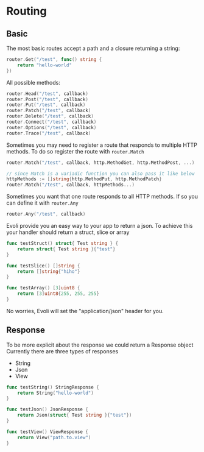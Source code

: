 # Routing

## Basic
The most basic routes accept a path and a closure returning a string:

```go
router.Get("/test", func() string {
	return "hello-world"
})
```

All possible methods:
```go
router.Head("/test", callback)
router.Post("/test", callback)
router.Put("/test", callback)
router.Patch("/test", callback)
router.Delete("/test", callback)
router.Connect("/test", callback)
router.Options("/test", callback)
router.Trace("/test", callback)
```

Sometimes you may need to register a route that responds to multiple HTTP methods.
To do so register the route with `router.Match`
```go
router.Match("/test", callback, http.MethodGet, http.MethodPost, ...)

// since Match is a variadic function you can also pass it like below
httpMethods := []string{http.MethodPut, http.MethodPatch}
router.Match("/test", callback, httpMethods...)
```

Sometimes you want that one route responds to all HTTP methods.
If so you can define it with `router.Any`
```go
router.Any("/test", callback)
```

Evoli provide you an easy way to your app to return a json.
To achieve this your handler should return a struct, slice or array
```go
func testStruct() struct{ Test string } {
    return struct{ Test string }{"test"}
}

func testSlice() []string {
    return []string{"hiho"}
}

func testArray() [3]uint8 {
    return [3]uint8{255, 255, 255}
}
```
No worries, Evoli will set the "application/json" header for you.

## Response
To be more explicit about the response we could return a Response object
Currently there are three types of responses
* String
* Json
* View

```go
func testString() StringResponse {
    return String("hello-world")
}

func testJson() JsonResponse {
    return Json(struct{ Test string }{"test"})
}

func testView() ViewResponse {
    return View("path.to.view")
}
```